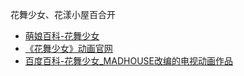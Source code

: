 花舞少女、花漾小屋百合开
- [萌娘百科-花舞少女](https://zh.moegirl.org.cn/%E8%8A%B1%E8%88%9E%E5%B0%91%E5%A5%B3)
- [《花舞少女》动画官网](https://hanayamata.com/)
- [百度百科-花舞少女_MADHOUSE改编的电视动画作品](https://baike.baidu.com/item/%E8%8A%B1%E8%88%9E%E5%B0%91%E5%A5%B3/12710412)
